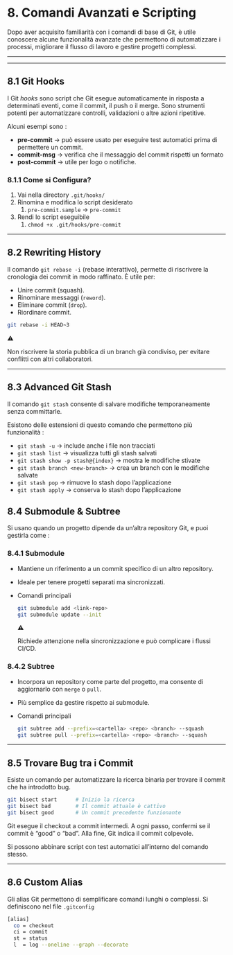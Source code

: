 # 8. Comandi Avanzati e Scripting

Dopo aver acquisito familiarità con i comandi di base di Git, è utile conoscere alcune funzionalità avanzate che permettono di automatizzare i processi, migliorare il flusso di lavoro e gestire progetti complessi. 

---

---

## 8.1 Git Hooks

I Git *hooks* sono script che Git esegue automaticamente in risposta a determinati eventi, come il commit, il push o il merge. Sono strumenti potenti per automatizzare controlli, validazioni o altre azioni ripetitive.

Alcuni esempi sono : 

- **pre-commit** → può essere usato per eseguire test automatici prima di permettere un commit.
- **commit-msg** → verifica che il messaggio del commit rispetti un formato
- **post-commit** → utile per logo o notifiche.

### 8.1.1 Come si Configura?

1. Vai nella directory `.git/hooks/` 
2. Rinomina e modifica lo script desiderato
    1. `pre-commit.sample` → `pre-commit`
3. Rendi lo script eseguibile
    1. `chmod +x .git/hooks/pre-commit` 

---

## 8.2 Rewriting History

Il comando `git rebase -i` (rebase interattivo), permette di riscrivere la cronologia dei commit in modo raffinato. È utile per:

- Unire commit (squash).
- Rinominare messaggi (`reword`).
- Eliminare commit (`drop`).
- Riordinare commit.

```bash
git rebase -i HEAD~3
```

<aside>
⚠️

Non riscrivere la storia pubblica di un branch già condiviso, per evitare conflitti con altri collaboratori.

</aside>

---

## 8.3 Advanced Git Stash

Il comando `git stash` consente di salvare modifiche temporaneamente senza committarle. 

Esistono delle estensioni di questo comando che permettono più funzionalità :

- `git stash -u` → include anche i file non tracciati
- `git stash list` → visualizza tutti gli stash salvati
- `git stash show -p stash@{index}` → mostra le modifiche stivate
- `git stash branch <new-branch>` → crea un branch con le modifiche salvate
- `git stash pop` → rimuove lo stash dopo l’applicazione
- `git stash apply` → conserva lo stash dopo l’applicazione

## 8.4 Submodule & Subtree

Si usano quando un progetto dipende da un’altra repository Git, e puoi gestirla come :

### 8.4.1 Submodule

- Mantiene un riferimento a un commit specifico di un altro repository.
- Ideale per tenere progetti separati ma sincronizzati.
- Comandi principali
    
    ```bash
    git submodule add <link-repo>
    git submodule update --init
    ```
    
    <aside>
    ⚠️
    
    Richiede attenzione nella sincronizzazione e può complicare i flussi CI/CD.
    
    </aside>
    

### 8.4.2 Subtree

- Incorpora un repository come parte del progetto, ma consente di aggiornarlo con `merge` o `pull`.
- Più semplice da gestire rispetto ai submodule.
- Comandi principali
    
    ```bash
    git subtree add --prefix=<cartella> <repo> <branch> --squash
    git subtree pull --prefix=<cartella> <repo> <branch> --squash
    ```
    

---

## 8.5 Trovare Bug tra i Commit

Esiste un comando per automatizzare la ricerca binaria per trovare il commit che ha introdotto bug. 

```bash
git bisect start      # Inizio la ricerca
git bisect bad        # Il commit attuale è cattivo
git bisect good       # Un commit precedente funzionante
```

Git esegue il checkout a commit intermedi. A ogni passo, confermi se il commit è “good” o “bad”. Alla fine, Git indica il commit colpevole.

Si possono abbinare script con test automatici all’interno del comando stesso.

---

## 8.6 Custom Alias

Gli alias Git permettono di semplificare comandi lunghi o complessi. Si definiscono nel file `.gitconfig`

```bash
[alias]
  co = checkout
  ci = commit
  st = status
  l  = log --oneline --graph --decorate

```